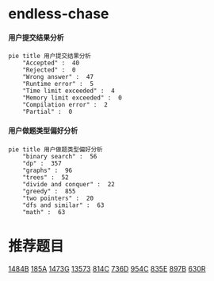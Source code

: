 # endless-chase

<!-- tabs:start -->



#### **用户提交结果分析**

```mermaid
pie title 用户提交结果分析
    "Accepted" :  40
    "Rejected" :  0
    "Wrong answer" :  47
    "Runtime error" :  5
    "Time limit exceeded" :  4
    "Memory limit exceeded" :  0
    "Compilation error" :  2
    "Partial" :  0
```

#### **用户做题类型偏好分析**

```mermaid
pie title 用户做题类型偏好分析
    "binary search" :  56
    "dp" :  357
    "graphs" :  96
    "trees" :  52
    "divide and conquer" :  22
    "greedy" :  855
    "two pointers" :  20
    "dfs and similar" :  63
    "math" :  63
```



<!-- tabs:end -->
# 推荐题目
[1484B](https://codeforces.com/contest/1484/problem/B)
[185A](https://codeforces.com/contest/185/problem/A)
[1473G](https://codeforces.com/contest/1473/problem/G)
[13573](https://codeforces.com/contest/1357/problem/3)
[814C](https://codeforces.com/contest/814/problem/C)
[736D](https://codeforces.com/contest/736/problem/D)
[954C](https://codeforces.com/contest/954/problem/C)
[835E](https://codeforces.com/contest/835/problem/E)
[897B](https://codeforces.com/contest/897/problem/B)
[630R](https://codeforces.com/contest/630/problem/R)
